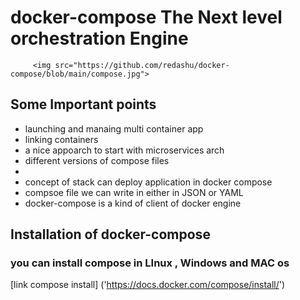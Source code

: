 # docker-compose The Next level orchestration Engine 
 
         <img src="https://github.com/redashu/docker-compose/blob/main/compose.jpg">
##  Some Important points 

<ul>
  <li> launching and manaing multi container app </li>
  <li> linking containers </li>
  <li> a nice appoarch to start with microservices arch </li>
  <li> different versions of compose files <li>
  <li> concept of stack can deploy application in docker compose </li>
  <li> compsoe file we can write in either in JSON or YAML </li>
  <li> docker-compose is a kind of client of docker engine </li>
 </ul>
 
 ## Installation of docker-compose  
 
 ### you can install compose in LInux , Windows and MAC os 

[link compose install] ('https://docs.docker.com/compose/install/')


 
 
